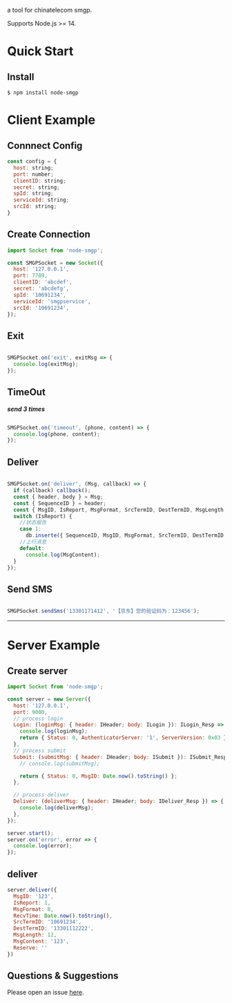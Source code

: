 a tool for chinatelecom smgp.

Supports Node.js >= 14.

# Quick Start

## Install

```shell
$ npm install node-smgp
```

# Client Example
## Connnect Config

```javascript
const config = {
  host: string;
  port: number;
  clientID: string;
  secret: string;
  spId: string;
  serviceId: string;
  srcId: string;
}
```

## Create Connection

```javascript
import Socket from 'node-smgp';

const SMGPSocket = new Socket({
  host: '127.0.0.1',
  port: 7789,
  clientID: 'abcdef',
  secret: 'abcdefg',
  spId: '10691234',
  serviceId: 'smgpservice',
  srcId: '10691234',
});

```

## Exit

```javascript

SMGPSocket.on('exit', exitMsg => {
  console.log(exitMsg);
});

```

## TimeOut

***send 3 times***

```javascript

SMGPSocket.on('timeout', (phone, content) => {
  console.log(phone, content);
});

````

## Deliver

```javascript

SMGPSocket.on('deliver', (Msg, callback) => {
  if (callback) callback();
  const { header, body } = Msg;
  const { SequenceID } = header;
  const { MsgID, IsReport, MsgFormat, SrcTermID, DestTermID, MsgLength, MsgContent } = body;
  switch (IsReport) {
    //状态报告
    case 1:
      db.inserte({ SequenceID, MsgID, MsgFormat, SrcTermID, DestTermID, MsgLength, MsgContent });
    //上行消息
    default:
      console.log(MsgContent);
  }
});

```

## Send SMS

```javascript

SMGPSocket.sendSms('13301171412', '【京东】您的验证码为：123456');

```

---
# Server Example

##  Create server
```javascript
import Socket from 'node-smgp';

const server = new Server({
  host: '127.0.0.1',
  port: 9000,
  // process login
  Login: (loginMsg: { header: IHeader; body: ILogin }): ILogin_Resp => {
    console.log(loginMsg);
    return { Status: 0, AuthenticatorServer: '1', ServerVersion: 0x03 };
  },
  // process submit
  Submit: (submitMsg: { header: IHeader; body: ISubmit }): ISubmit_Resp => {
    // console.log(submitMsg);

    return { Status: 0, MsgID: Date.now().toString() };
  },

  // process deliver
  Deliver: (deliverMsg: { header: IHeader; body: IDeliver_Resp }) => {
    console.log(deliverMsg);
  },
});

server.start();
server.on('error', error => {
  console.log(error);
});

```
## deliver 
```javascript
server.deliver({ 
  MsgID: '123', 
  IsReport: 1, 
  MsgFormat: 8, 
  RecvTime: Date.now().toString(), 
  SrcTermID: '10691234', 
  DestTermID: '13301112222', 
  MsgLength: 12, 
  MsgContent: '123', 
  Reserve: '' 
})
```

## Questions & Suggestions

Please open an issue [here](https://github.com/tong3jie/node-smgp/issues).


